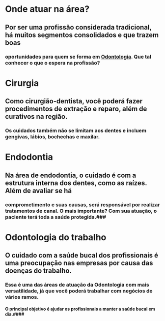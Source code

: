 # Onde atuar na área? #
## Por ser uma profissão considerada tradicional, há muitos segmentos consolidados e que trazem boas ## 
### oportunidades para quem se forma em [Odontologia](http://dimensor.ml). Que tal conhecer o que o espera na profissão? ###

# Cirurgia # 
## Como cirurgião-dentista, você poderá fazer procedimentos de extração e reparo, além de curativos na região. ## 
### Os cuidados também não se limitam aos dentes e incluem gengivas, lábios, bochechas e maxilar. ###

# Endodontia #
## Na área de endodontia, o cuidado é com a estrutura interna dos dentes, como as raízes. Além de avaliar se há ##
### comprometimento e suas causas, será responsável por realizar tratamentos de canal. O mais importante? Com sua atuação, o paciente terá toda a saúde protegida.###

# Odontologia do trabalho #
## O cuidado com a saúde bucal dos profissionais é uma preocupação nas empresas por causa das doenças do trabalho. ## 
### Essa é uma das áreas de atuação da Odontologia com mais versatilidade, já que você poderá trabalhar com negócios de vários ramos. ### 
#### O principal objetivo é ajudar os profissionais a manter a saúde bucal em dia.####
